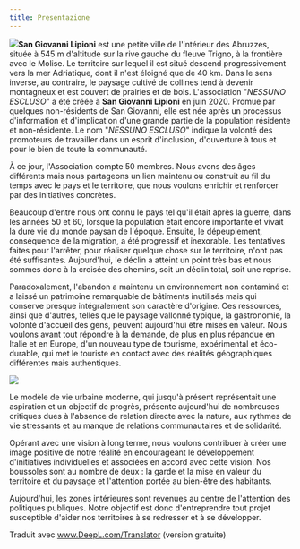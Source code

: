 ```yaml
---
title: Presentazione
---
```


<img class="float-left mr-4 img-fluid" style="max-width: 40%;" src="/jpg/sangiovannilipioni-04.jpg"/>**San Giovanni Lipioni** est une petite ville de l'intérieur des Abruzzes, située à 545 m d'altitude sur la rive gauche du fleuve Trigno, à la frontière avec le Molise. Le territoire sur lequel il est situé descend progressivement vers la mer Adriatique, dont il n'est éloigné que de 40 km. Dans le sens inverse, au contraire, le paysage cultivé de collines tend à devenir montagneux et est couvert de prairies et de bois. L'association "_NESSUNO ESCLUSO_" a été créée à **San Giovanni Lipioni** en juin 2020. Promue par quelques non-résidents de San Giovanni, elle est née après un processus d'information et d'implication d'une grande partie de la population résidente et non-résidente. Le nom "_NESSUNO ESCLUSO_" indique la volonté des promoteurs de travailler dans un esprit d'inclusion, d'ouverture à tous et pour le bien de toute la communauté.

À ce jour, l'Association compte 50 membres. Nous avons des âges différents mais nous partageons un lien maintenu ou construit au fil du temps avec le pays et le territoire, que nous voulons enrichir et renforcer par des initiatives concrètes.

Beaucoup d'entre nous ont connu le pays tel qu'il était après la guerre, dans les années 50 et 60, lorsque la population était encore importante et vivait la dure vie du monde paysan de l'époque. Ensuite, le dépeuplement, conséquence de la migration, a été progressif et inexorable. Les tentatives faites pour l'arrêter, pour réaliser quelque chose sur le territoire, n'ont pas été suffisantes. Aujourd'hui, le déclin a atteint un point très bas et nous sommes donc à la croisée des chemins, soit un déclin total, soit une reprise.

Paradoxalement, l'abandon a maintenu un environnement non contaminé et a laissé un patrimoine remarquable de bâtiments inutilisés mais qui conserve presque intégralement son caractère d'origine. Ces ressources, ainsi que d'autres, telles que le paysage vallonné typique, la gastronomie, la volonté d'accueil des gens, peuvent aujourd'hui être mises en valeur. Nous voulons avant tout répondre à la demande, de plus en plus répandue en Italie et en Europe, d'un nouveau type de tourisme, expérimental et éco-durable, qui met le touriste en contact avec des réalités géographiques différentes mais authentiques.

<img class="float-right ml-4 img-fluid" style="max-width: 25%;" src="/svg/Logo_qr_code.svg"/>

Le modèle de vie urbaine moderne, qui jusqu'à présent représentait une aspiration et un objectif de progrès, présente aujourd'hui de nombreuses critiques dues à l'absence de relation directe avec la nature, aux rythmes de vie stressants et au manque de relations communautaires et de solidarité.

Opérant avec une vision à long terme, nous voulons contribuer à créer une image positive de notre réalité en encourageant le développement d'initiatives individuelles et associées en accord avec cette vision. Nos boussoles sont au nombre de deux : la garde et la mise en valeur du territoire et du paysage et l'attention portée au bien-être des habitants.

Aujourd'hui, les zones intérieures sont revenues au centre de l'attention des politiques publiques. Notre objectif est donc d'entreprendre tout projet susceptible d'aider nos territoires à se redresser et à se développer.


Traduit avec www.DeepL.com/Translator (version gratuite)